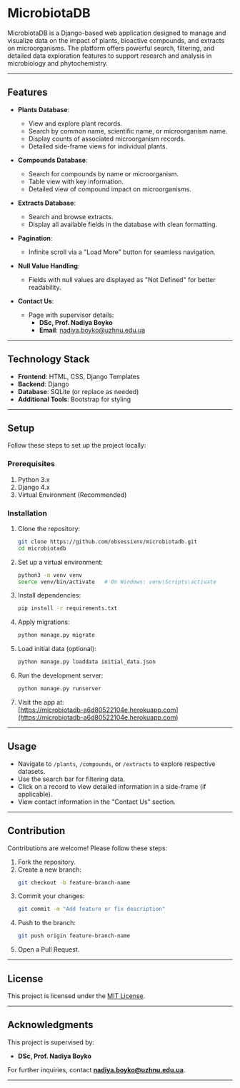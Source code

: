 
# MicrobiotaDB  

MicrobiotaDB is a Django-based web application designed to manage and visualize data on the impact of plants, bioactive compounds, and extracts on microorganisms. The platform offers powerful search, filtering, and detailed data exploration features to support research and analysis in microbiology and phytochemistry.

---

## Features  

- **Plants Database**:  
  - View and explore plant records.  
  - Search by common name, scientific name, or microorganism name.  
  - Display counts of associated microorganism records.  
  - Detailed side-frame views for individual plants.  

- **Compounds Database**:  
  - Search for compounds by name or microorganism.  
  - Table view with key information.  
  - Detailed view of compound impact on microorganisms.  

- **Extracts Database**:  
  - Search and browse extracts.  
  - Display all available fields in the database with clean formatting.  

- **Pagination**:  
  - Infinite scroll via a "Load More" button for seamless navigation.  

- **Null Value Handling**:  
  - Fields with null values are displayed as "Not Defined" for better readability.  

- **Contact Us**:  
  - Page with supervisor details:  
    - **DSc, Prof. Nadiya Boyko**  
    - **Email**: nadiya.boyko@uzhnu.edu.ua  

---

## Technology Stack  

- **Frontend**: HTML, CSS, Django Templates  
- **Backend**: Django  
- **Database**: SQLite (or replace as needed)  
- **Additional Tools**: Bootstrap for styling  

---

## Setup  

Follow these steps to set up the project locally:  

### Prerequisites  
1. Python 3.x  
2. Django 4.x  
3. Virtual Environment (Recommended)  

### Installation  

1. Clone the repository:  
   ```bash  
   git clone https://github.com/obsessixnv/microbiotadb.git  
   cd microbiotadb  
   ```  

2. Set up a virtual environment:  
   ```bash  
   python3 -m venv venv  
   source venv/bin/activate   # On Windows: venv\Scripts\activate  
   ```  

3. Install dependencies:  
   ```bash  
   pip install -r requirements.txt  
   ```  

4. Apply migrations:  
   ```bash  
   python manage.py migrate  
   ```  

5. Load initial data (optional):  
   ```bash  
   python manage.py loaddata initial_data.json  
   ```  

6. Run the development server:  
   ```bash  
   python manage.py runserver  
   ```  

7. Visit the app at:  
[https://microbiotadb-a6d80522104e.herokuapp.com](https://microbiotadb-a6d80522104e.herokuapp.com)

---

## Usage  

- Navigate to `/plants`, `/compounds`, or `/extracts` to explore respective datasets.  
- Use the search bar for filtering data.  
- Click on a record to view detailed information in a side-frame (if applicable).  
- View contact information in the "Contact Us" section.  

---

## Contribution  

Contributions are welcome! Please follow these steps:  

1. Fork the repository.  
2. Create a new branch:  
   ```bash  
   git checkout -b feature-branch-name  
   ```  
3. Commit your changes:  
   ```bash  
   git commit -m "Add feature or fix description"  
   ```  
4. Push to the branch:  
   ```bash  
   git push origin feature-branch-name  
   ```  
5. Open a Pull Request.  

---

## License  

This project is licensed under the [MIT License](LICENSE).  

---

## Acknowledgments  

This project is supervised by:  
- **DSc, Prof. Nadiya Boyko**  

For further inquiries, contact **nadiya.boyko@uzhnu.edu.ua**.  

---  

